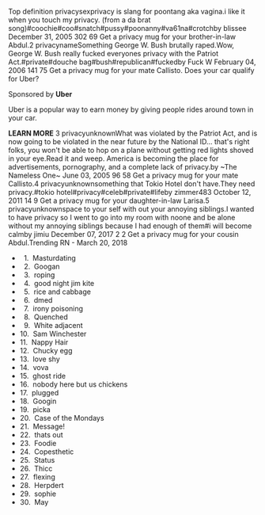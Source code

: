 Top definition privacysexprivacy is slang for poontang aka vagina.i like it when you touch my privacy. (from a da brat song)#coochie#coo#snatch#pussy#poonanny#va61na#crotchby blissee December 31, 2005 302 69 Get a privacy mug for your brother-in-law Abdul.2 privacynameSomething George W. Bush brutally raped.Wow, George W. Bush really fucked everyones privacy with the Patriot Act.#private#douche bag#bush#republican#fuckedby Fuck W February 04, 2006 141 75 Get a privacy mug for your mate Callisto. Does your car qualify for Uber?

Sponsored by **Uber**

Uber is a popular way to earn money by giving people rides around town in your car.

**LEARN MORE** 3 privacyunknownWhat was violated by the Patriot Act, and is now going to be violated in the near future by the National ID... that's right folks, you won't be able to hop on a plane without getting red lights shoved in your eye.Read it and weep. America is becoming the place for advertisements, pornography, and a complete lack of privacy.by ~The Nameless One~ June 03, 2005 96 58 Get a privacy mug for your mate Callisto.4 privacyunknownsomething that Tokio Hotel don't have.They need privacy.#tokio hotel#privacy#celeb#private#lifeby zimmer483 October 12, 2011 14 9 Get a privacy mug for your daughter-in-law Larisa.5 privacyunknownspace to your self with out your annoying siblings.I wanted to have privacy so I went to go into my room with noone and be alone without my annoying siblings because I had enough of them#i will become calmby jimiu December 07, 2017 2 2 Get a privacy mug for your cousin Abdul.Trending RN - March 20, 2018

*     1.  Masturdating
*     2.  Googan
*     3.  roping
*     4.  good night jim kite
*     5.  rice and cabbage
*     6.  dmed
*     7.  irony poisoning
*     8.  Quenched
*     9.  White adjacent
*   10.  Sam Winchester
*   11.  Nappy Hair
*   12.  Chucky egg
*   13.  love shy
*   14.  vova
*   15.  ghost ride
*   16.  nobody here but us chickens
*   17.  plugged
*   18.  Googin
*   19.  picka
*   20.  Case of the Mondays
*   21.  Message!
*   22.  thats out
*   23.  Foodie
*   24.  Copesthetic
*   25.  Status
*   26.  Thicc
*   27.  flexing
*   28.  Herpdert
*   29.  sophie
*   30.  May